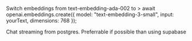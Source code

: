 Switch embeddings from text-embedding-ada-002 to >
    await openai.embeddings.create({
    model: "text-embedding-3-small",
    input: yourText,
    dimensions: 768
    });


Chat streaming from postgres. Preferrable if possible than using supabase 